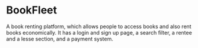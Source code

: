 # BookFleet
A book renting platform, which allows people to access books and also rent books economically. It has a login and sign up page, a search filter, a rentee and a lesse section, and a payment system.   
